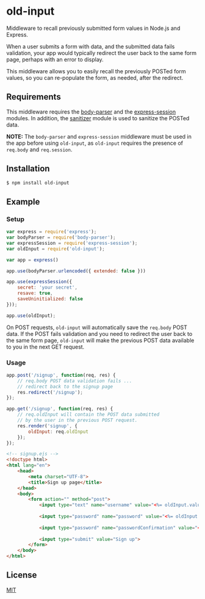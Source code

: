 # old-input
Middleware to recall previously submitted form values in Node.js and Express.

When a user submits a form with data, and the submitted data fails validation, your app would typically redirect the user back to the same form page, perhaps with an error to display.

This middleware allows you to easily recall the previously POSTed form values, so you can re-populate the form, as needed, after the redirect.

## Requirements

This middleware requires the [body-parser](https://github.com/expressjs/body-parser) and the [express-session](https://github.com/expressjs/session) modules. In addition, the [sanitizer](https://github.com/theSmaw/Caja-HTML-Sanitizer) module is used to sanitize the POSTed data.

**NOTE:** The `body-parser` and `express-session` middleware must be used in the app before using `old-input`, as `old-input` requires the presence of `req.body` and `req.session`.

## Installation

```sh
$ npm install old-input
```

## Example

### Setup
```js
var express = require('express');
var bodyParser = require('body-parser');
var expressSession = require('express-session');
var oldInput = require('old-input');

var app = express()

app.use(bodyParser.urlencoded({ extended: false }))

app.use(expressSession({ 
	secret: 'your secret', 
	resave: true,
	saveUninitialized: false
}));

app.use(oldInput);

```

On POST requests, `old-input` will automatically save the `req.body` POST data. If the POST fails validation and you need to redirect the user back to the same form page, `old-input` will make the previous POST data available to you in the next GET request.

### Usage
```js
app.post('/signup', function(req, res) {
	// req.body POST data validation fails ...
	// redirect back to the signup page
	res.redirect('/signup');
});
```

```js
app.get('/signup', function(req, res) {
	// req.oldInput will contain the POST data submitted
	// by the user in the previous POST request.
	res.render('signup', { 
		oldInput: req.oldInput
	});
});
```

```html
<!-- signup.ejs -->
<!doctype html>
<html lang="en">
	<head>
		<meta charset="UTF-8">
		<title>Sign up page</title>
	</head>
	<body>
		<form action="" method="post">
			<input type="text" name="username" value="<%= oldInput.value('username') %>" />
			
			<input type="password" name="password" value="<%= oldInput.value('password') %>" />
			
			<input type="password" name="passwordConfirmation" value="<%= oldInput.value('passwordConfirmation') %>" />
			
			<input type="submit" value="Sign up">
		</form>
	</body>
</html>
```

## License

[MIT](LICENSE)
